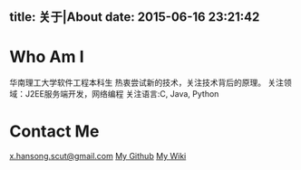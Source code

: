 title: 关于|About
date: 2015-06-16 23:21:42
---

# Who Am I

华南理工大学软件工程本科生
热衷尝试新的技术，关注技术背后的原理。
关注领域：J2EE服务端开发，网络编程
关注语言:C, Java, Python

# Contact Me

<x.hansong.scut@gmail.com>
[My Github](https://github.com/x-hansong)
[My Wiki](http://wiki.xiaohansong.com)
